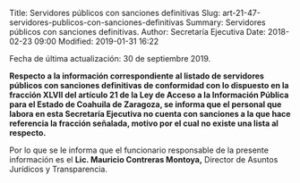 Title: Servidores públicos con sanciones definitivas
Slug: art-21-47-servidores-publicos-con-sanciones-definitivas
Summary: Servidores públicos con sanciones definitivas.
Author: Secretaría Ejecutiva
Date: 2018-02-23 09:00
Modified: 2019-01-31 16:22


Fecha de última actualización: 30 de septiembre 2019.

**Respecto a la información correspondiente al listado de servidores públicos con sanciones definitivas de conformidad con lo dispuesto en la fracción XLVII del artículo 21 de la Ley de Acceso a la Información Pública para el Estado de Coahuila de Zaragoza, se informa que el personal que labora en esta Secretaría Ejecutiva no cuenta con sanciones a la que hace referencia la fracción señalada, motivo por el cual no existe una lista al respecto.**

Por lo que se le informa que el funcionario responsable de la presente información es el **Lic. Mauricio Contreras Montoya,** Director de Asuntos Jurídicos y Transparencia.
